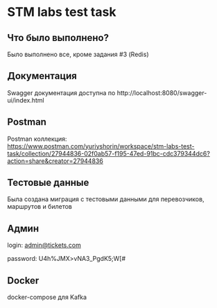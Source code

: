 # STM labs test task

## Что было выполнено?
 
Было выполнено все, кроме задания #3 (Redis)

## Документация

Swagger документация доступна по http://localhost:8080/swagger-ui/index.html

## Postman 

Postman коллекция: https://www.postman.com/yuriyshorin/workspace/stm-labs-test-task/collection/27944836-02f0ab57-f195-47ed-91bc-cdc379344dc6?action=share&creator=27944836

## Тестовые данные

Была создана миграция с тестовыми данными для перевозчиков, маршрутов и билетов

## Админ

login: admin@tickets.com

password: U4h%JMX>vNA3_PgdK5;W[#

## Docker

docker-compose для Kafka
